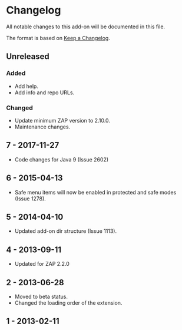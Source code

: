 # Changelog
All notable changes to this add-on will be documented in this file.

The format is based on [Keep a Changelog](https://keepachangelog.com/en/1.0.0/).

## Unreleased
### Added
- Add help.
- Add info and repo URLs.

### Changed
- Update minimum ZAP version to 2.10.0.
- Maintenance changes.

## 7 - 2017-11-27

- Code changes for Java 9 (Issue 2602)

## 6 - 2015-04-13

- Safe menu items will now be enabled in protected and safe modes (Issue 1278).

## 5 - 2014-04-10

- Updated add-on dir structure (Issue 1113).

## 4 - 2013-09-11

- Updated for ZAP 2.2.0

## 2 - 2013-06-28

- Moved to beta status.
- Changed the loading order of the extension.

## 1 - 2013-02-11



